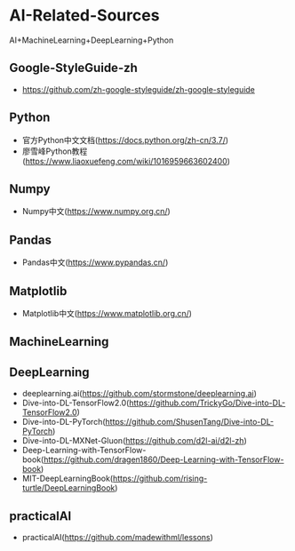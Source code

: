 # AI-Related-Sources
AI+MachineLearning+DeepLearning+Python

## Google-StyleGuide-zh 
- https://github.com/zh-google-styleguide/zh-google-styleguide

## Python
- 官方Python中文文档(https://docs.python.org/zh-cn/3.7/)
- 廖雪峰Python教程(https://www.liaoxuefeng.com/wiki/1016959663602400)

## Numpy
- Numpy中文(https://www.numpy.org.cn/)

## Pandas
- Pandas中文(https://www.pypandas.cn/)

## Matplotlib
- Matplotlib中文(https://www.matplotlib.org.cn/)

## MachineLearning

## DeepLearning
- deeplearning.ai(https://github.com/stormstone/deeplearning.ai)
- Dive-into-DL-TensorFlow2.0(https://github.com/TrickyGo/Dive-into-DL-TensorFlow2.0)
- Dive-into-DL-PyTorch(https://github.com/ShusenTang/Dive-into-DL-PyTorch)
- Dive-into-DL-MXNet-Gluon(https://github.com/d2l-ai/d2l-zh)
- Deep-Learning-with-TensorFlow-book(https://github.com/dragen1860/Deep-Learning-with-TensorFlow-book)
- MIT-DeepLearningBook(https://github.com/rising-turtle/DeepLearningBook)

## practicalAI
- practicalAI(https://github.com/madewithml/lessons)
